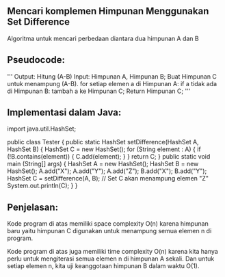 ## Mencari komplemen Himpunan Menggunakan Set Difference

Algoritma untuk mencari perbedaan diantara dua himpunan A dan B
## Pseudocode:

'''
Output: Hitung (A-B)
Input: Himpunan A, Himpunan B;
    Buat Himpunan C untuk menampung (A-B).
    for setiap elemen a di Himpunan A:
        if a tidak ada di Himpunan B:
            tambah a ke Himpunan C;
    Return Himpunan C;
'''

## Implementasi dalam Java:

import java.util.HashSet;

public class Tester {
    public static HashSet<String> setDifference(HashSet<String> A, HashSet<String> B) {
        HashSet<String> C = new HashSet<String>();
        for (String element : A) {
            if (!B.contains(element)) {
                C.add(element);
            }
        }
        return C;
    }
    public static void main (String[] args) {
        HashSet<String> A = new HashSet<String>();
        HashSet<String> B = new HashSet<String>();
        A.add("X");
        A.add("Y");
        A.add("Z");
        B.add("X");
        B.add("Y");
        HashSet<String> C = setDifference(A, B);
        // Set C akan menampung elemen "Z"
        System.out.println(C);
    }
}

## Penjelasan:

Kode program di atas memiliki space complexity O(n) karena himpunan baru yaitu himpunan C digunakan untuk menampung semua elemen n di program.

Kode program di atas juga memiliki time complexity O(n) karena kita hanya perlu untuk mengiterasi semua elemen n di himpunan A sekali. Dan untuk setiap elemen n, kita uji keanggotaan himpunan B dalam waktu O(1).
